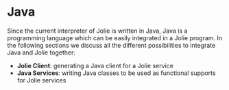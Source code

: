 # Java

Since the current interpreter of Jolie is written in Java, Java is a programming language which can be easily integrated in a Jolie program. In the following sections we discuss all the different possibilities to integrate Java and Jolie together:

* **Jolie Client**: generating a Java client for a Jolie service
* **Java Services**: writing Java classes to be used as functional supports for Jolie services

